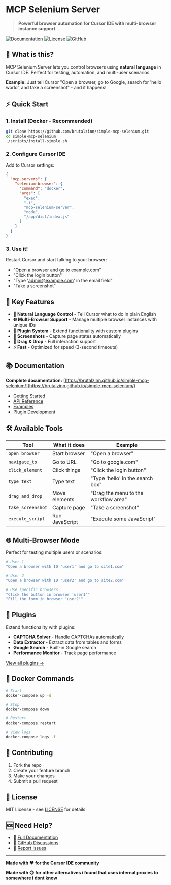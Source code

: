 # MCP Selenium Server

> **Powerful browser automation for Cursor IDE with multi-browser instance support**

[![Documentation](https://img.shields.io/badge/docs-latest-blue)](https://robertocpaes.github.io/mcp-selenium/)
[![License](https://img.shields.io/badge/license-MIT-green)](LICENSE)
[![GitHub](https://img.shields.io/badge/github-mcp--selenium-black)](https://github.com/robertocpaes/mcp-selenium)

## 🚀 What is this?

MCP Selenium Server lets you control browsers using **natural language** in Cursor IDE. Perfect for testing, automation, and multi-user scenarios.

**Example:** Just tell Cursor "Open a browser, go to Google, search for 'hello world', and take a screenshot" - and it happens!

## ⚡ Quick Start

### 1. Install (Docker - Recommended)

```bash
git clone https://github.com/brutalzinn/simple-mcp-selenium.git
cd simple-mcp-selenium
./scripts/install-simple.sh
```

### 2. Configure Cursor IDE

Add to Cursor settings:

```json
{
  "mcp.servers": {
    "selenium-browser": {
      "command": "docker",
      "args": [
        "exec",
        "-i",
        "mcp-selenium-server",
        "node",
        "/app/dist/index.js"
      ]
    }
  }
}
```

### 3. Use it!

Restart Cursor and start talking to your browser:

- "Open a browser and go to example.com"
- "Click the login button"
- "Type 'admin@example.com' in the email field"
- "Take a screenshot"

## 🎯 Key Features

- **🤖 Natural Language Control** - Tell Cursor what to do in plain English
- **🌐 Multi-Browser Support** - Manage multiple browser instances with unique IDs
- **🔌 Plugin System** - Extend functionality with custom plugins
- **📸 Screenshots** - Capture page states automatically
- **🔄 Drag & Drop** - Full interaction support
- **⚡ Fast** - Optimized for speed (3-second timeouts)

## 📚 Documentation

**Complete documentation:** [https://brutalzinn.github.io/simple-mcp-selenium/](https://brutalzinn.github.io/simple-mcp-selenium/)

- [Getting Started](https://brutalzinn.github.io/simple-mcp-selenium/getting-started/)
- [API Reference](https://brutalzinn.github.io/simple-mcp-selenium/api-reference/)
- [Examples](https://brutalzinn.github.io/simple-mcp-selenium/examples/)
- [Plugin Development](https://brutalzinn.github.io/simple-mcp-selenium/plugins/)

## 🛠️ Available Tools

| Tool              | What it does   | Example                              |
| ----------------- | -------------- | ------------------------------------ |
| `open_browser`    | Start browser  | "Open a browser"                     |
| `navigate_to`     | Go to URL      | "Go to google.com"                   |
| `click_element`   | Click things   | "Click the login button"             |
| `type_text`       | Type text      | "Type 'hello' in the search box"     |
| `drag_and_drop`   | Move elements  | "Drag the menu to the workflow area" |
| `take_screenshot` | Capture page   | "Take a screenshot"                  |
| `execute_script`  | Run JavaScript | "Execute some JavaScript"            |

## 🌐 Multi-Browser Mode

Perfect for testing multiple users or scenarios:

```bash
# User 1
"Open a browser with ID 'user1' and go to site1.com"

# User 2
"Open a browser with ID 'user2' and go to site2.com"

# Use specific browsers
"Click the button in browser 'user1'"
"Fill the form in browser 'user2'"
```

## 🔌 Plugins

Extend functionality with plugins:

- **CAPTCHA Solver** - Handle CAPTCHAs automatically
- **Data Extractor** - Extract data from tables and forms
- **Google Search** - Built-in Google search
- **Performance Monitor** - Track page performance

[View all plugins →](https://brutalzinn.github.io/simple-mcp-selenium/plugins/)

## 🐳 Docker Commands

```bash
# Start
docker-compose up -d

# Stop
docker-compose down

# Restart
docker-compose restart

# View logs
docker-compose logs -f
```

## 🤝 Contributing

1. Fork the repo
2. Create your feature branch
3. Make your changes
4. Submit a pull request

## 📄 License

MIT License - see [LICENSE](LICENSE) for details.

## 🆘 Need Help?

- 📖 [Full Documentation](https://brutalzinn.github.io/simple-mcp-selenium/)
- 💬 [GitHub Discussions](https://github.com/brutalzinn/simple-mcp-selenium/discussions)
- 🐛 [Report Issues](https://github.com/brutalzinn/simple-mcp-selenium/issues)

---

**Made with ❤️ for the Cursor IDE community**

**Made with 😠 for other alternatives i found that uses internal proxies to somewhere i dont know**
